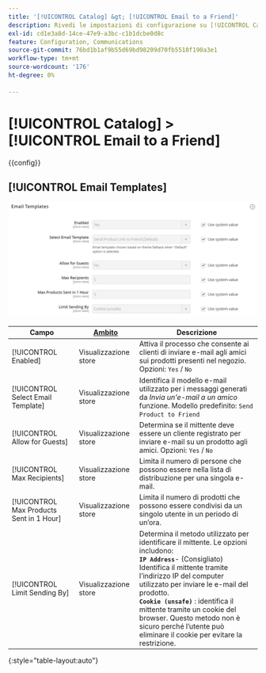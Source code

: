 ```yaml
---
title: '[!UICONTROL Catalog] &gt; [!UICONTROL Email to a Friend]'
description: Rivedi le impostazioni di configurazione su [!UICONTROL Catalog] &gt; [!UICONTROL Email to a Friend] pagina dell’amministratore di Commerce.
exl-id: cd1e3a8d-14ce-47e9-a3bc-c1b1dcbe0d8c
feature: Configuration, Communications
source-git-commit: 76bd1b1af9b55d69bd98209d70fb5518f190a3e1
workflow-type: tm+mt
source-wordcount: '176'
ht-degree: 0%

---
```


# [!UICONTROL Catalog] > [!UICONTROL Email to a Friend]

{{config}}

## [!UICONTROL Email Templates]

![Modelli e-mail](./assets/email-to-a-friend-email-templates.png)<!-- zoom -->

<!-- [Email Templates](https://docs.magento.com/user-guide/marketing/email-template-configuration.html) -->

| Campo | [Ambito](../../getting-started/websites-stores-views.md#scope-settings) | Descrizione |
|--- |--- |--- |
| [!UICONTROL Enabled] | Visualizzazione store | Attiva il processo che consente ai clienti di inviare e-mail agli amici sui prodotti presenti nel negozio. Opzioni: `Yes` / `No` |
| [!UICONTROL Select Email Template] | Visualizzazione store | Identifica il modello e-mail utilizzato per i messaggi generati da _Invia un&#39;e-mail a un amico_ funzione. Modello predefinito: `Send Product to Friend` |
| [!UICONTROL Allow for Guests] | Visualizzazione store | Determina se il mittente deve essere un cliente registrato per inviare e-mail su un prodotto agli amici. Opzioni: `Yes` / `No` |
| [!UICONTROL Max Recipients] | Visualizzazione store | Limita il numero di persone che possono essere nella lista di distribuzione per una singola e-mail. |
| [!UICONTROL Max Products Sent in 1  Hour] | Visualizzazione store | Limita il numero di prodotti che possono essere condivisi da un singolo utente in un periodo di un’ora. |
| [!UICONTROL Limit Sending By] | Visualizzazione store | Determina il metodo utilizzato per identificare il mittente. Le opzioni includono: <br/>**`IP Address`**- (Consigliato) Identifica il mittente tramite l’indirizzo IP del computer utilizzato per inviare le e-mail del prodotto.<br/>**`Cookie (unsafe)`** : identifica il mittente tramite un cookie del browser. Questo metodo non è sicuro perché l’utente può eliminare il cookie per evitare la restrizione. |

{:style=&quot;table-layout:auto&quot;}
